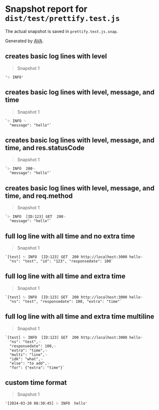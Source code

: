 # Snapshot report for `dist/test/prettify.test.js`

The actual snapshot is saved in `prettify.test.js.snap`.

Generated by [AVA](https://avajs.dev).

## creates basic log lines with level

> Snapshot 1

    '✨ INFO'

## creates basic log lines with level, message, and time

> Snapshot 1

    `✨ INFO ␊
      "message": "hello"`

## creates basic log lines with level, message, and time, and res.statusCode

> Snapshot 1

    `✨ INFO  200␊
      "message": "hello"`

## creates basic log lines with level, message, and time, and req.method

> Snapshot 1

    `✨ INFO  [ID:123] GET  200␊
      "message": "hello"`

## full log line with all time and no extra time

> Snapshot 1

    `[test] ✨ INFO  [ID:123] GET  200 http://localhost:3000 hello␊
      "ns": "test", "id": "123", "responsedate": 100`

## full log line with all time and extra time

> Snapshot 1

    `[test] ✨ INFO  [ID:123] GET  200 http://localhost:3000 hello␊
      "ns": "test", "responsedate": 100, "extra": "time"`

## full log line with all time and extra time multiline

> Snapshot 1

    `[test] ✨ INFO  [ID:123] GET  200 http://localhost:3000 hello␊
      "ns": "test",␊
      "responsedate": 100,␊
      "extra": "time",␊
      "multi": "line",␊
      "idk": "what",␊
      "else": "to add",␊
      "for": {"extra": "time"}`

## custom time format

> Snapshot 1

    '[2024-03-20 08:30:45] ✨ INFO  hello'
